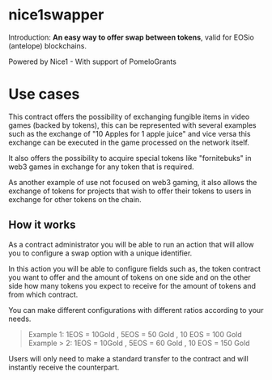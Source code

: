 # nice1swapper

Introduction: **An easy way to offer swap between tokens**, valid for EOSio (antelope) blockchains.

Powered by Nice1 - With support of PomeloGrants

# Use cases
This contract offers the possibility of exchanging fungible items in video games (backed by tokens), this can be represented with several examples such as the exchange of "10 Apples for 1 apple juice" and vice versa this exchange can be executed in the game processed on the network itself.

It also offers the possibility to acquire special tokens like "fornitebuks" in web3 games in exchange for any token that is required.

As another example of use not focused on web3 gaming, it also allows the exchange of tokens for projects that wish to offer their tokens to users in exchange for other tokens on the chain.

## How it works

As a contract administrator you will be able to run an action that will allow you to configure a swap option with a unique identifier.

In this action you will be able to configure fields such as, the token contract you want to offer and the amount of tokens on one side and on the other side how many tokens you expect to receive for the amount of tokens and from which contract.

You can make different configurations with different ratios according to your needs.
 
> Example 1: 1EOS = 10Gold , 5EOS = 50 Gold , 10 EOS = 100 Gold  
> Example > 2: 1EOS = 10Gold , 5EOS = 60 Gold , 10 EOS = 150 Gold

Users will only need to make a standard transfer to the contract and will instantly receive the counterpart. 
